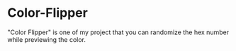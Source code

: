 # Color-Flipper
"Color Flipper" is one of my project that you can randomize the hex number while previewing the color.
